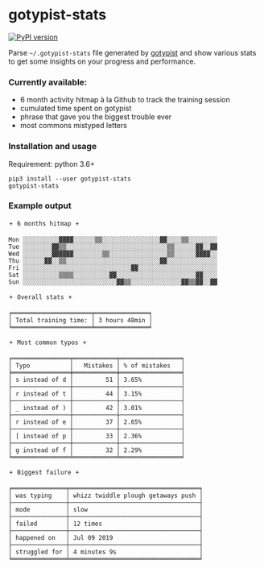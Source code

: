 # gotypist-stats

[![PyPI version](https://img.shields.io/pypi/v/gotypist-stats.svg)](https://pypi.org/project/gotypist-stats/)

Parse `~/.gotypist-stats` file generated by [gotypist](https://github.com/pb-/gotypist) and show various stats to get some insights on your progress and performance.

### Currently available:

- 6 month activity hitmap à la Github to track the training session
- cumulated time spent on gotypist
- phrase that gave you the biggest trouble ever
- most commons mistyped letters

### Installation and usage

Requirement: python 3.6+

```shell
pip3 install --user gotypist-stats
gotypist-stats
```

### Example output

```
🟄 6 months hitmap 🟄

Mon ░░░░░░░░░░▓▓▓▓░░░░░░▒▒░░░░░░░░░░░░░░░░▓▓░░░░▒▒░░░░░░░░
Tue ░░░░░░░░▓▓▒▒░░░░░░░░░░░░░░░░░░░░░░░░░░░░▒▒░░░░░░▓▓░░▓▓
Wed ░░░░░░░░▓▓▓▓▓▓░░░░░░░░▒▒░░░░░░░░░░░░░░░░▒▒░░░░░░▓▓▓▓░░
Thu ░░░░░░▓▓░░▒▒░░░░░░░░░░░░░░░░░░░░░░░░░░▓▓░░░░░░░░░░░░░░
Fri ░░░░░░░░░░░░░░░░░░░░░░░░░░░░░░▓▓░░░░░░░░░░░░░░░░░░░░░░
Sat ░░░░░░░░░░▒▒▒▒░░░░░░░░░░▓▓░░░░░░░░░░░░░░░░░░░░░░▓▓░░░░
Sun ░░░░░░░░░░░░░░░░░░░░░░░░░░▓▓▒▒░░░░░░░░░░░░░░▓▓▒▒▓▓░░▓▓

🟄 Overall stats 🟄

╒══════════════════════╤═══════════════╕
│ Total training time: │ 3 hours 48min │
╘══════════════════════╧═══════════════╛

🟄 Most common typos 🟄

╒════════════════╤════════════╤═════════════════╕
│ Typo           │   Mistakes │ % of mistakes   │
╞════════════════╪════════════╪═════════════════╡
│ s instead of d │         51 │ 3.65%           │
├────────────────┼────────────┼─────────────────┤
│ r instead of t │         44 │ 3.15%           │
├────────────────┼────────────┼─────────────────┤
│ _ instead of ) │         42 │ 3.01%           │
├────────────────┼────────────┼─────────────────┤
│ r instead of e │         37 │ 2.65%           │
├────────────────┼────────────┼─────────────────┤
│ [ instead of p │         33 │ 2.36%           │
├────────────────┼────────────┼─────────────────┤
│ g instead of f │         32 │ 2.29%           │
╘════════════════╧════════════╧═════════════════╛

🟄 Biggest failure 🟄

╒═══════════════╤════════════════════════════════════╕
│ was typing    │ whizz twiddle plough getaways push │
├───────────────┼────────────────────────────────────┤
│ mode          │ slow                               │
├───────────────┼────────────────────────────────────┤
│ failed        │ 12 times                           │
├───────────────┼────────────────────────────────────┤
│ happened on   │ Jul 09 2019                        │
├───────────────┼────────────────────────────────────┤
│ struggled for │ 4 minutes 9s                       │
╘═══════════════╧════════════════════════════════════╛

```
